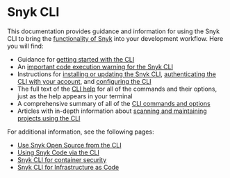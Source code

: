 # Snyk CLI

This documentation provides guidance and information for using the Snyk CLI to bring the [functionality of Snyk](../getting-started/introducing-snyk.md) into your development workflow. Here you will find:

* Guidance for [getting started with the CLI](getting-started-with-the-snyk-cli.md)
* An [important code execution warning for the Snyk CLI](code-execution-warning-for-snyk-cli.md)
* Instructions for [installing or updating the Snyk CLI](install-or-update-the-snyk-cli/), [authenticating the CLI with your account](authenticate-the-cli-with-your-account.md), and [configuring the CLI](configure-the-snyk-cli/)
* The full text of the [CLI help](commands/) for all of the commands and their options, just as the help appears in your terminal
* A comprehensive summary of all of the [CLI commands and options](cli-commands-and-options-summary.md)
* Articles with in-depth information about [scanning and maintaining projects using the CLI](scan-and-maintain-projects-using-the-cli/)

For additional information, see the following pages:

* [Use Snyk Open Source from the CLI](../scan-application-code/snyk-open-source/use-snyk-open-source-from-the-cli/)
* [Using Snyk Code via the CLI](../scan-application-code/snyk-code/using-snyk-code-from-the-cli/)
* [Snyk CLI for container security](../scan-applications/snyk-container/use-snyk-container-from-the-cli/)
* [Snyk CLI for Infrastructure as Code](../scan-infrastructure/snyk-infrastructure-as-code/snyk-cli-for-infrastructure-as-code/)
